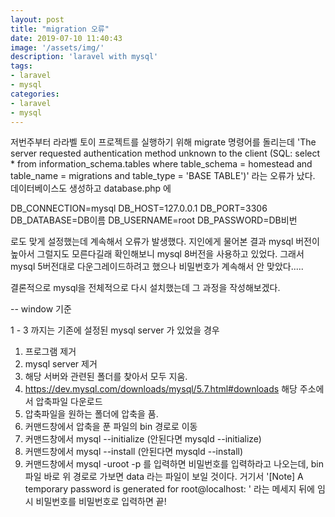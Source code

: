 ```yaml
---
layout: post
title: "migration 오류"
date: 2019-07-10 11:40:43
image: '/assets/img/'
description: 'laravel with mysql'
tags:
- laravel
- mysql
categories:
- laravel
- mysql
---
```


저번주부터 라라벨 토이 프로젝트를 실행하기 위해 migrate 명령어를 돌리는데
'The server requested authentication method unknown to the client (SQL: select * from information_schema.tables where table_schema = homestead and table_name = migrations and table_type = 'BASE TABLE')'
라는 오류가 났다. 데이터베이스도 생성하고 database.php 에

DB_CONNECTION=mysql
DB_HOST=127.0.0.1
DB_PORT=3306
DB_DATABASE=DB이름
DB_USERNAME=root
DB_PASSWORD=DB비번

로도 맞게 설정했는데 계속해서 오류가 발생했다. 지인에게 물어본 결과
mysql 버전이 높아서 그럴지도 모른다길래 확인해보니 mysql 8버전을 사용하고 있었다.
그래서 mysql 5버전대로 다운그레이드하려고 했으나 비밀번호가 계속해서 안 맞았다.....

결론적으로 mysql을 전체적으로 다시 설치했는데 그 과정을 작성해보겠다.

-- window 기준

1 - 3 까지는 기존에 설정된 mysql server 가 있었을 경우

1. 프로그램 제거
2. mysql server 제거
3. 해당 서버와 관련된 폴더를 찾아서 모두 지움.
4. https://dev.mysql.com/downloads/mysql/5.7.html#downloads
   해당 주소에서 압축파일 다운로드
5. 압축파일을 원하는 폴더에 압축을 품.
6. 커맨드창에서 압축을 푼 파일의 bin 경로로 이동
7. 커맨드창에서 mysql --initialize (안된다면 mysqld --initialize)
8. 커맨드창에서 mysql --install (안된다면 mysqld --install)
9. 커맨드창에서 mysql -uroot -p 를 입력하면 비밀번호를 입력하라고 나오는데, bin 파일 바로 위 경로로 가보면 data 라는 파일이 보일 것이다.
   거기서 '[Note] A temporary password is generated for root@localhost: ' 라는 메세지 뒤에 임시 비밀번호를 비밀번호로 입력하면 끝!

